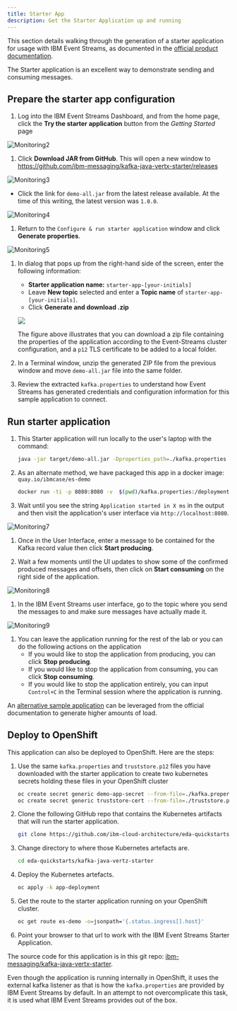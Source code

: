 ```yaml
---
title: Starter App
description: Get the Starter Application up and running
---
```

This section details walking through the generation of a starter application for usage with IBM Event Streams, as documented in the [official product documentation](https://ibm.github.io/event-streams/getting-started/generating-starter-app/).

The Starter application is an excellent way to demonstrate sending and consuming messages. 


## Prepare the starter app configuration

1. Log into the IBM Event Streams Dashboard, and from the home page, click the **Try the starter application** button from the _Getting Started_ page

  ![Monitoring2](./images/monitoring2.png)

1. Click **Download JAR from GitHub**. This will open a new window to <https://github.com/ibm-messaging/kafka-java-vertx-starter/releases>
  
  ![Monitoring3](./images/monitoring3.png)

   - Click the link for `demo-all.jar` from the latest release available. At the time of this writing, the latest version was `1.0.0`.
  
   ![Monitoring4](./images/monitoring4.png)

1. Return to the `Configure & run starter application` window and click **Generate properties**.

  ![Monitoring5](./images/monitoring5.png)

1. In dialog that pops up from the right-hand side of the screen, enter the following information:
   - **Starter application name:** `starter-app-[your-initials]`
   - Leave **New topic** selected and enter a **Topic name** of `starter-app-[your-initials]`.
   - Click **Generate and download .zip**
  
   ![](./es-cp4i/images/es-starter-app.png)

    The figure above illustrates that you can download a zip file containing the properties of the application according to the Event-Streams cluster configuration, and a `p12` TLS certificate to be added to a local folder.

1. In a Terminal window, unzip the generated ZIP file from the previous window and move `demo-all.jar` file into the same folder.

1. Review the extracted `kafka.properties` to understand how Event Streams has generated credentials and configuration information for this sample application to connect.

## Run starter application

1. This Starter application will run locally to the user's laptop with the command:

    ```sh
    java -jar target/demo-all.jar -Dproperties_path=./kafka.properties 
    ```
1. As an alternate method, we have packaged this app in a docker image: `quay.io/ibmcase/es-demo`

    ```sh
    docker run -ti -p 8080:8080 -v  $(pwd)/kafka.properties:/deployments/kafka.properties -v  $(pwd)/truststore.p12:/deployments/truststore.p12  quay.io/ibmcase/es-demo
    ```

1.  Wait until you see the string `Application started in X ms` in the output and then visit the application's user interface via `http://localhost:8080`.

  ![Monitoring7](./images/monitoring7.png)

1. Once in the User Interface, enter a message to be contained for the Kafka record value then click **Start producing**.

1. Wait a few moments until the UI updates to show some of the confirmed produced messages and offsets, then click on **Start consuming** on the right side of the application.

  ![Monitoring8](./images/monitoring8.png)

1. In the IBM Event Streams user interface, go to the topic where you send the messages to and make sure messages have actually made it.

  ![Monitoring9](./images/monitoring9.png)

1. You can leave the application running for the rest of the lab or you can do the following actions on the application
   - If you would like to stop the application from producing, you can click **Stop producing**.
   - If you would like to stop the application from consuming, you can click **Stop consuming**.
   - If you would like to stop the application entirely, you can input `Control+C` in the Terminal session where the application is running.

An [alternative sample application](https://ibm.github.io/event-streams/getting-started/testing-loads/) can be leveraged from the official documentation to generate higher amounts of load.
 
## Deploy to OpenShift

This application can also be deployed to OpenShift. Here are the steps:

1. Use the same `kafka.properties` and `truststore.p12` files you have downloaded with the starter 
application to create two kubernetes secrets holding these files in your OpenShift cluster

    ```sh
    oc create secret generic demo-app-secret --from-file=./kafka.properties
    oc create secret generic truststore-cert --from-file=./truststore.p12
    ```

1. Clone the following GitHub repo that contains the Kubernetes artifacts that will run the starter application.

    ```sh
    git clone https://github.com/ibm-cloud-architecture/eda-quickstarts.git
    ```

1. Change directory to where those Kubernetes artefacts are.

    ```sh
    cd eda-quickstarts/kafka-java-vertz-starter
    ```

1. Deploy the Kubernetes artefacts.

    ```sh
    oc apply -k app-deployment
    ```

1. Get the route to the starter application running on your OpenShift cluster.

    ```sh
    oc get route es-demo -o=jsonpath='{.status.ingress[].host}'
    ```

1. Point your browser to that url to work with the IBM Event Streams Starter Application.

The source code for this application is in this git repo: [ibm-messaging/kafka-java-vertx-starter](https://github.com/ibm-messaging/kafka-java-vertx-starter/).

Even though the application is running internally in OpenShift, it uses the external kafka listener as that is how the `kafka.properties` are provided by IBM Event Streams by default. In an attempt to not overcomplicate this task, it is used what IBM Event Streams provides out of the box.
